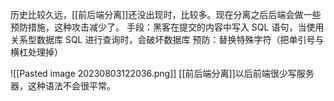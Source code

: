 历史比较久远，[[前后端分离]]还没出现时，比较多。现在分离之后后端会做一些预防措施，这种攻击减少了。
手段：黑客在提交的内容中写入 SQL 语句，当使用关系型数据库 SQL 进行查询时，会破坏数据库
预防：替换特殊字符（把单引号与横杠处理掉）

![[Pasted image 20230803122036.png]]
[[前后端分离]]以后前端很少写服务器，这种语法不会很平常。
